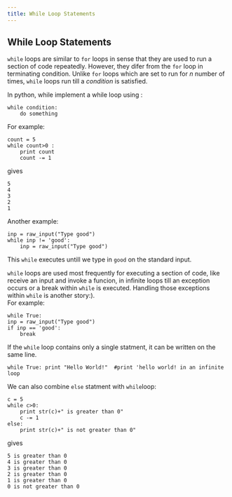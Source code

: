 ```yaml
---
title: While Loop Statements
---
```

## While Loop Statements

`while` loops are similar to `for` loops in sense that they are used to run a section of code repeatedly. However, they difer from the `for` loop in terminating condition. Unlike `for` loops which are set to run for <i>n</i> number of times, `while` loops run till a <i>condition</i> is satisfied.

In python, while implement a while loop using :

    while condition:
        do something

For example:

    count = 5
    while count>0 :
        print count
        count -= 1

gives

    5
    4
    3
    2
    1

Another example:

    inp = raw_input("Type good")
    while inp != 'good':
        inp = raw_input("Type good")

This `while` executes untill we type in `good` on the standard input.

`while` loops are used most frequently for executing a section of code, like receive an input and invoke a funcion, in infinite loops till an exception occurs or a break within `while` is executed. Handling those exceptions within `while` is another story:).
<br>For example:

    while True:
    inp = raw_input("Type good")
    if inp == 'good':
        break

If the `while` loop contains only a single statment, it can be written on the same line.

    while True: print "Hello World!"  #print 'hello world! in an infinite loop

We can also combine `else` statment with `while`loop:

    c = 5
    while c>0:
        print str(c)+" is greater than 0"
        c -= 1
    else:
        print str(c)+" is not greater than 0"

gives

    5 is greater than 0
    4 is greater than 0
    3 is greater than 0
    2 is greater than 0
    1 is greater than 0
    0 is not greater than 0
